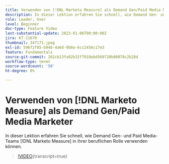 ```yaml
---
title: Verwenden von [!DNL Marketo Measure] als Demand Gen/Paid Media Marketer
description: In dieser Lektion erfahren Sie schnell, wie Demand Gen- und Paid Media-Teams [!DNL Marketo Measure] in ihrer beruflichen Rolle einsetzen können.
role: Leader, User
level: Beginner
doc-type: Feature Video
last-substantial-update: 2023-01-06T00:00:00Z
jira: KT-11670
thumbnail: 347171.jpeg
exl-id: 596f2f85-b946-4a6d-9b0a-6cc2456c17e3
feature: Fundamentals
source-git-commit: 262cb13fa02b32f7918ebd569720b80078c2b28d
workflow-type: tm+mt
source-wordcount: '58'
ht-degree: 0%

---
```


# Verwenden von [!DNL Marketo Measure] als Demand Gen/Paid Media Marketer

In dieser Lektion erfahren Sie schnell, wie Demand Gen- und Paid Media-Teams [!DNL Marketo Measure] in ihrer beruflichen Rolle verwenden können.

>[!VIDEO](https://video.tv.adobe.com/v/347171/?learn=on){transcript=true}
